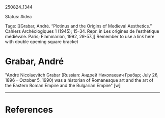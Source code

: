 
250824_1344

Status: #idea

Tags:  [[Grabar, André. “Plotinus and the Origins of Medieval Aesthetics.” Cahiers Archéologiques 1 (1945); 15-34. Repr. in Les origines de l’esthétique médiévale. Paris; Flammarion, 1992, 29-57.]]
Remember to use a link here with double opening square bracket
# Grabar, André
"André Nicolaevitch Grabar (Russian: Андрей Николаевич Грабар; July 26, 1896 – October 5, 1990) was a historian of Romanesque art and the art of the Eastern Roman Empire and the Bulgarian Empire" [w]

---
# References
